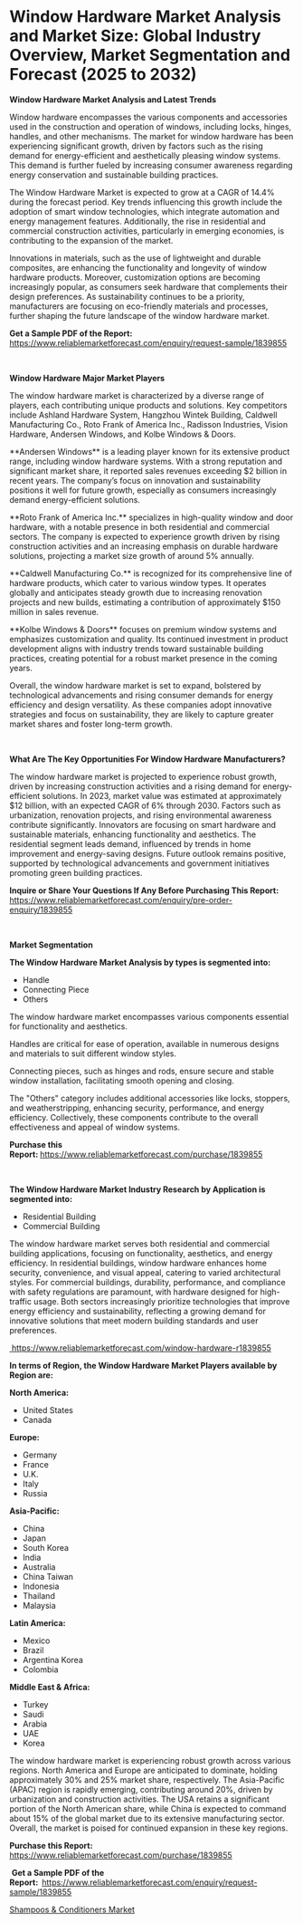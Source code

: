 <p><h1>Window Hardware Market Analysis and Market Size: Global Industry Overview, Market Segmentation and Forecast (2025 to 2032)</h1></p><p><strong>Window Hardware Market Analysis and Latest Trends</strong></p>
<p><p>Window hardware encompasses the various components and accessories used in the construction and operation of windows, including locks, hinges, handles, and other mechanisms. The market for window hardware has been experiencing significant growth, driven by factors such as the rising demand for energy-efficient and aesthetically pleasing window systems. This demand is further fueled by increasing consumer awareness regarding energy conservation and sustainable building practices.</p><p>The Window Hardware Market is expected to grow at a CAGR of 14.4% during the forecast period. Key trends influencing this growth include the adoption of smart window technologies, which integrate automation and energy management features. Additionally, the rise in residential and commercial construction activities, particularly in emerging economies, is contributing to the expansion of the market.</p><p>Innovations in materials, such as the use of lightweight and durable composites, are enhancing the functionality and longevity of window hardware products. Moreover, customization options are becoming increasingly popular, as consumers seek hardware that complements their design preferences. As sustainability continues to be a priority, manufacturers are focusing on eco-friendly materials and processes, further shaping the future landscape of the window hardware market.</p></p>
<p><strong>Get a Sample PDF of the Report:&nbsp;</strong> <a href="https://www.reliablemarketforecast.com/enquiry/request-sample/1839855?utm_campaign=2268&utm_medium=2&utm_source=Github&utm_content=ia&utm_term=07022025&utm_id=window-hardware">https://www.reliablemarketforecast.com/enquiry/request-sample/1839855</a></p>
<p>&nbsp;</p>
<p><strong>Window Hardware Major Market Players</strong></p>
<p><p>The window hardware market is characterized by a diverse range of players, each contributing unique products and solutions. Key competitors include Ashland Hardware System, Hangzhou Wintek Building, Caldwell Manufacturing Co., Roto Frank of America Inc., Radisson Industries, Vision Hardware, Andersen Windows, and Kolbe Windows & Doors.</p><p>**Andersen Windows** is a leading player known for its extensive product range, including window hardware systems. With a strong reputation and significant market share, it reported sales revenues exceeding $2 billion in recent years. The company’s focus on innovation and sustainability positions it well for future growth, especially as consumers increasingly demand energy-efficient solutions.</p><p>**Roto Frank of America Inc.** specializes in high-quality window and door hardware, with a notable presence in both residential and commercial sectors. The company is expected to experience growth driven by rising construction activities and an increasing emphasis on durable hardware solutions, projecting a market size growth of around 5% annually.</p><p>**Caldwell Manufacturing Co.** is recognized for its comprehensive line of hardware products, which cater to various window types. It operates globally and anticipates steady growth due to increasing renovation projects and new builds, estimating a contribution of approximately $150 million in sales revenue.</p><p>**Kolbe Windows & Doors** focuses on premium window systems and emphasizes customization and quality. Its continued investment in product development aligns with industry trends toward sustainable building practices, creating potential for a robust market presence in the coming years.</p><p>Overall, the window hardware market is set to expand, bolstered by technological advancements and rising consumer demands for energy efficiency and design versatility. As these companies adopt innovative strategies and focus on sustainability, they are likely to capture greater market shares and foster long-term growth.</p></p>
<p>&nbsp;</p>
<p><strong>What Are The Key Opportunities For Window Hardware Manufacturers?</strong></p>
<p><p>The window hardware market is projected to experience robust growth, driven by increasing construction activities and a rising demand for energy-efficient solutions. In 2023, market value was estimated at approximately $12 billion, with an expected CAGR of 6% through 2030. Factors such as urbanization, renovation projects, and rising environmental awareness contribute significantly. Innovators are focusing on smart hardware and sustainable materials, enhancing functionality and aesthetics. The residential segment leads demand, influenced by trends in home improvement and energy-saving designs. Future outlook remains positive, supported by technological advancements and government initiatives promoting green building practices.</p></p>
<p><strong>Inquire or Share Your Questions If Any Before Purchasing This Report:</strong> <a href="https://www.reliablemarketforecast.com/enquiry/pre-order-enquiry/1839855?utm_campaign=2268&utm_medium=2&utm_source=Github&utm_content=ia&utm_term=07022025&utm_id=window-hardware">https://www.reliablemarketforecast.com/enquiry/pre-order-enquiry/1839855</a></p>
<p>&nbsp;</p>
<p><strong>Market Segmentation</strong></p>
<p><strong>The Window Hardware Market Analysis by types is segmented into:</strong></p>
<p><ul><li>Handle</li><li>Connecting Piece</li><li>Others</li></ul></p>
<p><p>The window hardware market encompasses various components essential for functionality and aesthetics. </p><p>Handles are critical for ease of operation, available in numerous designs and materials to suit different window styles. </p><p>Connecting pieces, such as hinges and rods, ensure secure and stable window installation, facilitating smooth opening and closing. </p><p>The "Others" category includes additional accessories like locks, stoppers, and weatherstripping, enhancing security, performance, and energy efficiency. Collectively, these components contribute to the overall effectiveness and appeal of window systems.</p></p>
<p><strong>Purchase this Report:&nbsp;</strong><a href="https://www.reliablemarketforecast.com/purchase/1839855?utm_campaign=2268&utm_medium=2&utm_source=Github&utm_content=ia&utm_term=07022025&utm_id=window-hardware">https://www.reliablemarketforecast.com/purchase/1839855</a></p>
<p>&nbsp;</p>
<p><strong>The Window Hardware Market Industry Research by Application is segmented into:</strong></p>
<p><ul><li>Residential Building</li><li>Commercial Building</li></ul></p>
<p><p>The window hardware market serves both residential and commercial building applications, focusing on functionality, aesthetics, and energy efficiency. In residential buildings, window hardware enhances home security, convenience, and visual appeal, catering to varied architectural styles. For commercial buildings, durability, performance, and compliance with safety regulations are paramount, with hardware designed for high-traffic usage. Both sectors increasingly prioritize technologies that improve energy efficiency and sustainability, reflecting a growing demand for innovative solutions that meet modern building standards and user preferences.</p></p>
<p><a href="https://www.reliablemarketforecast.com/window-hardware-r1839855?utm_campaign=2268&utm_medium=2&utm_source=Github&utm_content=ia&utm_term=07022025&utm_id=window-hardware">&nbsp;https://www.reliablemarketforecast.com/window-hardware-r1839855</a></p>
<p><strong>In terms of Region, the Window Hardware Market Players available by Region are:</strong></p>
<p>
    <p> <strong> North America: </strong>
        <ul>
            <li>United States</li>
            <li>Canada</li>
        </ul>
        </p> 
    <p> <strong> Europe: </strong>
        <ul>
            <li>Germany</li>
            <li>France</li>
            <li>U.K.</li>
            <li>Italy</li>
            <li>Russia</li>
        </ul>
        </p> 
    <p> <strong> Asia-Pacific: </strong>
        <ul>
            <li>China</li>
            <li>Japan</li>
            <li>South Korea</li>
            <li>India</li>
            <li>Australia</li>
            <li>China Taiwan</li>
            <li>Indonesia</li>
            <li>Thailand</li>
            <li>Malaysia</li>
        </ul>
        </p> 
    <p> <strong> Latin America: </strong>
        <ul>
            <li>Mexico</li>
            <li>Brazil</li>
            <li>Argentina Korea</li>
            <li>Colombia</li>
        </ul>
        </p> 
    <p> <strong> Middle East & Africa: </strong>
        <ul>
            <li>Turkey</li>
            <li>Saudi</li>
            <li>Arabia</li>
            <li>UAE</li>
            <li>Korea</li>
        </ul>
    </p>
    </p>
<p><p>The window hardware market is experiencing robust growth across various regions. North America and Europe are anticipated to dominate, holding approximately 30% and 25% market share, respectively. The Asia-Pacific (APAC) region is rapidly emerging, contributing around 20%, driven by urbanization and construction activities. The USA retains a significant portion of the North American share, while China is expected to command about 15% of the global market due to its extensive manufacturing sector. Overall, the market is poised for continued expansion in these key regions.</p></p>
<p><strong>Purchase this Report: </strong><a href="https://www.reliablemarketforecast.com/purchase/1839855?utm_campaign=2268&utm_medium=2&utm_source=Github&utm_content=ia&utm_term=07022025&utm_id=window-hardware">https://www.reliablemarketforecast.com/purchase/1839855</a></p>
<p>&nbsp;<strong>Get a Sample PDF of the Report:&nbsp;&nbsp;</strong><a href="https://www.reliablemarketforecast.com/enquiry/request-sample/1839855?utm_campaign=2268&utm_medium=2&utm_source=Github&utm_content=ia&utm_term=07022025&utm_id=window-hardware">https://www.reliablemarketforecast.com/enquiry/request-sample/1839855</a></p>
<p><strong></strong></p>
<p><p><a href="https://github.com/rileymgdorcas/Market-Research-Report-List-1/blob/main/shampoos-conditioners-market.md?utm_campaign=2268&utm_medium=2&utm_source=Github&utm_content=ia&utm_term=07022025&utm_id=window-hardware">Shampoos & Conditioners Market</a></p></p>